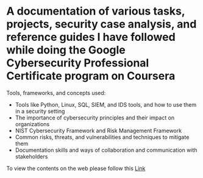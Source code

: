 # A documentation of various tasks, projects, security case analysis, and reference guides I have followed while doing the Google Cybersecurity Professional Certificate program on Coursera

Tools, frameworks, and concepts used:
- Tools like Python, Linux, SQL, SIEM, and IDS tools, and how to use them in a security setting
- The importance of cybersecurity principles and their impact on organizations
- NIST Cybersecurity Framework and Risk Management Framework
- Common risks, threats, and vulnerabilities and techniques to mitigate them
- Documentation skills and ways of collaboration and communication with stakeholders

To view the contents on the web please follow this [Link](https://htmlpreview.github.io/?https://github.com/ucchas/Google-Cybersecurity-Specialization-Contents/blob/master/index.html)
